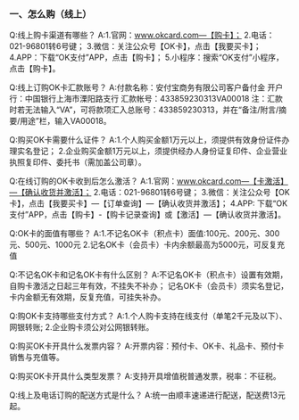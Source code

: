 ### 一、怎么购（线上）

Q:线上购卡渠道有哪些？
A:1.官网：www.okcard.com—【购卡】；
2.电话：021-96801转6号键；
3.微信：关注公众号【OK卡】，点击【我要买卡】；
4.APP：下载“OK支付”APP，点击【购卡】；
5.小程序：搜索“OK支付”小程序，点击【购卡】。

Q:线上订购OK卡汇款账号？
A:付款名称：安付宝商务有限公司客户备付金
开户行：中国银行上海市溧阳路支行
汇款帐号：433859230313VA00018
注：汇款时若无法输入“VA”，可将款项汇入总账号：433859230313，并在“备注/附言/摘要/用途”栏，输入VA00018。

Q:购买OK卡需要什么证件？
A:1.个人购买金额1万元以上，须提供有效身份证件办理实名登记；
2.企业购买金额1万元以上，须提供经办人身份证复印件、企业营业执照复印件、委托书（需加盖公司章）。

Q:在线订购的OK卡收到后怎么激活？
A:1.官网：www.okcard.com—【卡激活】—【确认收货并激活】；
2.电话：021-96801转6号键；
3.微信：关注公众号【OK卡】，点击【我要买卡】—【订单查询】—【确认收货并激活】；
4.APP: 下载“OK支付”APP，点击【购卡】-【购卡记录查询】或【激活】—【确认收货并激活】。

Q:OK卡的面值有哪些？
A:1.不记名OK卡（积点卡）面值:100元、200元、300元、500元、1000元
2.记名OK卡（会员卡）卡内余额最高为5000元，可反复充值

Q:不记名OK卡和记名OK卡有什么区别？
A:不记名OK卡（积点卡）设置有效期，自购卡激活之日起三年有效，不挂失不补办；
记名OK卡（会员卡）须实名登记，卡内金额无有效期，反复充值，可挂失补办。

Q:购OK卡支持哪些支付方式？
A:1.个人购卡支持在线支付（单笔2千元及以下）、网银转账;
2.企业购卡须公对公网银转账。


Q:购买OK卡开具什么发票内容？
A:开票内容：预付卡、OK卡、礼品卡、预付卡销售与充值等。

Q:购买OK卡开具什么类型发票？
A:支持开具增值税普通发票，税率：不征税。

Q:线上及电话订购的配送方式是什么？
A:统一由顺丰速递进行配送，配送费13元起。
